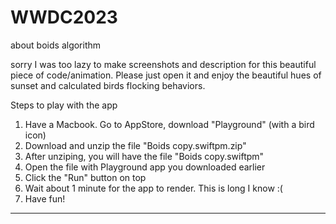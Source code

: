 # WWDC2023
about boids algorithm

sorry I was too lazy to make screenshots and description for this beautiful piece of code/animation. Please just open it and enjoy the beautiful hues of sunset and calculated birds flocking behaviors.

Steps to play with the app

1. Have a Macbook. Go to AppStore, download "Playground" (with a bird icon)
2. Download and unzip the file "Boids copy.swiftpm.zip"
3. After unziping, you will have the file "Boids copy.swiftpm"
4. Open the file with Playground app you downloaded earlier
5. Click the "Run" button on top
6. Wait about 1 minute for the app to render. This is long I know :(
7. Have fun!
 
---
